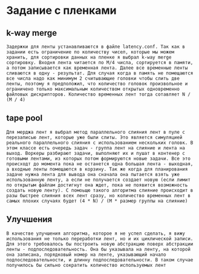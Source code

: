 # Задание с пленками

## k-way merge
    Задержки для ленты устанавливаются в файле latency.conf. Так как в задании есть ограничение по количеству чисел, которые мы можем хранить, для сортировки данных на пленке я выбрал k-way merge сортировку. Входня лента читается по M/4 числа, сортируется в памяти, а потом записывается как временная лента. Далее все временные ленты сливаются в одну - результат. Для случая когда в память не помещаются все числа надо как минимум 2 считывающие головки чтобы слить две ленты, поэтому я предположил, что количество головок произвольное и ограничено только максимальным количеством открытых одновременно файловых дискрипторов. Количество временных лент тогда сотавляет N / (M / 4)

## tape pool
    Для мерджа лент я выбрал метод параллельного слияния лент в пуле с перезаписью лент, которые уже были слиты. Это является симуляцией реального параллельного слияния с использованием нескольких головк. В этом классе есть очередь задач - группа лент на слияние и лента на выход. Воркеры разбирают задачи, выполняют их и пушат в контенер с готовыми лентами, из которых потом формируются новые задачи. Все это происходт до момента пока не останется одна большая лента - выходная, а входные ленты помещаются в корзину. Так же когда для планирования задаче нужна лента для вывода она сначала она пытается взять уже использованную ленту, а если не получается создает новую (если лимит по открытым файлам достигнут она ждет, пока не появится возможность создать новую ленту). С помоьщю такого алгоритма слияние происходит в разы быстрее слияния всех лент сразу, но количество временных лент в самых плохих случаях будет (4 * N) / (M * размер группы на слияние)

## Улучшения
    В качестве улучшения алгоритма, которое я не успел сделать, я вижу использования не только переработки лент, но и их циклической записи. Для этого требовалось бы построить новую абстракцию поверх абстракции ленты - подпоследовательность. Она бы указывала на ленту, на которой она записана, порядковый номер на ленте, указывающий начало подпоследовательности, и длинну подпоследовательности. В таком случае получилось бы сильно сократить количество используемых лент